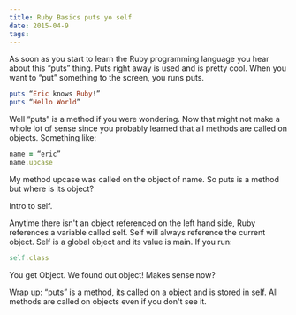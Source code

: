 ```yaml
---
title: Ruby Basics puts yo self
date: 2015-04-9
tags:
---
```


As soon as you start to learn the Ruby programming language you hear about this “puts” thing. Puts right away is used and is pretty cool. When you want to “put” something to the screen, you runs puts.

```ruby
puts “Eric knows Ruby!”
puts “Hello World”
```

Well “puts” is a method if you were wondering. Now that might not make a whole lot of sense since you probably learned that all methods are called on objects. Something like:

```ruby
name = “eric”
name.upcase
```
My method upcase was called on the object of name. So puts is a method but where is its object? 

Intro to self. 

Anytime there isn't an object referenced on the left hand side, Ruby references a variable called self. Self will always reference the current object. Self is a global object and its value is main. If you run:

```ruby
self.class
```

You get Object. We found out object! Makes sense now?

Wrap up: “puts” is a method, its called on a object and is stored in self. All methods are called on objects even if you don't see it. 
